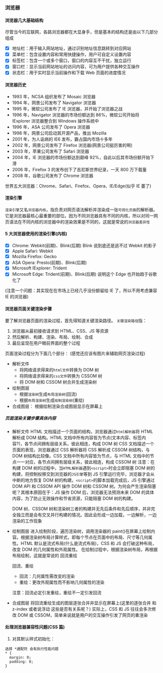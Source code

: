 ### 浏览器

#### 浏览器几大基础结构

尽管当今的互联网，各路浏览器都在大显身手，但是基本的结构还是由以下几部分组成

- [x] 地址栏：用于输入网站地址，通过识别地址信息跳转到对应网站
- [x] 菜单栏：包含设置内容和常用快捷操作，用户可自定义设置内容
- [x] 标签栏：包含一个或多个窗口，窗口的内容互不干扰，独立运行
- [x] 窗口栏：显示当前网站地址的访问内容，可为用户提供各种交互操作
- [x] 状态栏：用于实时显示当前操作和下载 Web 页面的进度情况

#### 浏览器历史

- 1993 年，NCSA 组织发布了 Mosaic 浏览器
- 1994 年，网景公司发布了 Navigator 浏览器
- 1995 年，微软公司发布了 IE 浏览器，并开始了浏览器之战
- 1996 年，Navigator 浏览器的市场份额达到 86%，微软公司开始将 IExplorer 浏览器整合到 Windows 操作系统中
- 1996 年，ASA 公司发布了 Opera 浏览器
- 1998 年，网景公司启动其开源产品，推出 Mozilla
- 2001 年，为人诟病的 IE6 发布，霸占国内市场十多年
- 2002 年，网景公司发布了 Firefox 浏览器(网景公司挺厉害的啊)
- 2003 年，苹果公司发布了 Safari 浏览器
- 2004 年，IE 浏览器的市场份额达到巅峰 92%，自此以后其市场份额开始下滑
- 2006 年，Firefox 3 的发布创下了吉尼斯世界纪录，一天 800 万下载量
- 2008 年，谷歌公司发布了 Chrome 浏览器

世界五大浏览器：Chrome、Safari、Firefox、Opera、IE/Edge(似乎 IE 萎了)

#### 渲染引擎

`渲染引擎`又名`浏览器内核`，指负责对网页语法解析并渲染成一张`可视化页面`的解析器。它是浏览器最核心最重要的部位。因为不同浏览器具有不同的内核，所以对同一网页语法在不同内核的浏览器中的渲染效果是不同的，这就是常说的`浏览器差异性`

#### 5 大浏览器使用的渲染引擎(内核)

- [x] Chrome: Webkit(前期)、Blink(后期) Blink 说到底还是逃不过 Webkit 的影子
- [x] Apple Safari: Webkit
- [x] Mozilla Firefox: Gecko
- [x] ASA Opera: Presto(前期)、Blink(后期)
- [x] Microsoft IExplorer: Trident
- [x] Microsoft Edge: Trident(前期)、Blink(后期) 说明这个 Edge 也开始趋于谷歌化了

(注意一个问题：其实现在在市场上已经几乎没份额留给 IE 了，所以不用考虑兼容 IE 的浏览器)

#### 浏览器页面关键渲染步骤

要了解浏览器页面的渲染过程，首先得知道关键渲染路径。
`关键渲染路径`指：

1. 浏览器从最初接收请求到 HTML、CSS、JS 等资源
2. 然后解析、构建、渲染、布局、绘制、合成
3. 最后呈现在用户眼前界面的整个过程

页面渲染过程分为下面几个部分：
(感觉还应该有图片来辅助网页渲染过程)

- 解析文件
  - 将网络请求得来的`html文件`转换为 DOM 树
  - 将网络请求得来的`css文件`转换为 CSSOM 树
  - 将 DOM 树和 CSSOM 树合并生成渲染树
- 绘制图层
  - 根据`渲染树`生成`布局渲染树`(回流)
  - 根据`布局渲染树`生成`绘制渲染树`(重绘)
- 合成图层： 根据绘制渲染合成图层显示在屏幕上

##### 页面渲染关键步骤具体内容

- 解析文件
  HTML 文档描述一个页面的结构，浏览器通过`html解析器`将 HTML 解析成 DOM 结构。HTML 文档中所有内容皆为节点(文本内容、标签内容?)，各节点间拥有层级关系，彼此相连，构成 DOM 树
  CSS 文档描述一个页面的表现，浏览器通过 CSS 解析器将 CSS 解析成 CSSOM 树结构，与 DOM 树结构比较像。CSS 文档中所有内容皆为节点，与 HTML 文档中的节点一一对应，各节点间拥有层级关系，彼此相连，构成 CSSOM 树
  注意：在构建 DOM 树的过程中，当`HTML解析器`遇到`<script>`时会立即阻塞 DOM 树的构建，将控制权移交到浏览器的`JS引擎`等到 JS 引擎运行完毕，浏览器才会从中断的地方恢复 DOM 树的构建。`<script>`的脚本加载完成后，JS 引擎通过 DOM API 和 CSSOM API 操作 DOM 树和 CSSOM 树。为何会产生渲染阻塞呢？其根本原因在于：JS 操作 DOM 后，浏览器无法预测未来 DOM 的具体内容，为了防止无效操作和节省资源，只能阻塞 DOM 树的构建。

  DOM 树、CSSOM 树和渲染树三者的构建并无先后条件和先后顺序，并非完全独立而是会有交叉并行构建的情况。因此会形成一边加载，一边解析，一边渲染的工作现象

- 绘制图层
  进入绘制阶段，遍历渲染树，调用渲染器的 paint()在屏幕上绘制内容。根据渲染树布局计算样式，即每个节点在页面中的布局、尺寸等几何属性。HTML 默认是流式布局(什么是流式布局)，CSS 和 JS 会打破这种布局，改变 DOM 的几何属性和外观属性。
  在绘制过程中，根据渲染树布局，再根据布局绘制，这就是常说的 回流重绘

  回流、重绘

  - 回流：几何属性需改变的渲染
  - 重绘：更改外观属性而不影响几何属性的渲染

  注意：回流必定引发重绘，重绘不一定引发回流

- 合成图层
  将回流重绘生成的图层逐张合并并显示在屏幕上(这里的逐张合并 和 z-index 或者说浮动 这些是否有关系呢？)
  实际上，CSS 和 JS 往往会多次修改 DOM 或 CSSOM，简单来说就是用户的交互操作引发了网页的重渲染

#### 处理浏览器兼容性问题(CSS 篇)

1. 对其默认样式初始化：

```
选择 *通配符 会有执行性能问题
* {
  margin: 0;
  padding: 0;
}
```
